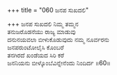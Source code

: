 +++
title = "060 ಜನಪ ಸುಖದಲಿ"

+++
ಜನಪ ಸುಖದಲಿ ನಿಮ್ಮ ತಮ್ಮನ  
ತನುಜರೊಡನೆಯು ರಾಜ್ಯ ಮಾಡುವು  
ದನುನಯವಲಾ ಬೀಳುಕೊಡುವುದು ನಮ್ಮ ನೂರ್ವರನು  
ಜನಪರುಂಟೋಲೈಸಿ ಕೊಂಬರೆ  
ತನಗಿರದೆ ಖಂಡೆಯದ ಸಿರಿ ಕರೆ  
ಜನನಿಯನು ಬೀಳ್ಕೊಂಬೆವಿನ್ನೇನೆಂದು ನಿಂದಿರ್ದ    ॥60॥